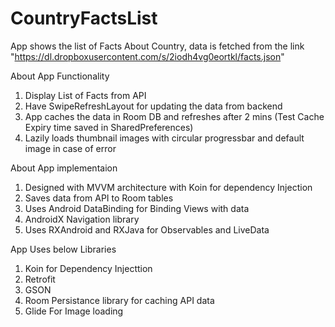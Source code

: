 # CountryFactsList

App shows the list of Facts About Country, data is fetched from the link 
"https://dl.dropboxusercontent.com/s/2iodh4vg0eortkl/facts.json"

About App Functionality
1. Display List of Facts from API
2. Have SwipeRefreshLayout for updating the data from backend
3. App caches the data in Room DB and refreshes after 2 mins (Test Cache Expiry time saved in SharedPreferences)
4. Lazily loads thumbnail images with circular progressbar and default image in case of error


About App implementaion 
1. Designed with MVVM architecture with Koin for dependency Injection 
2. Saves data from API to Room tables
3. Uses Android DataBinding for Binding Views with data
4. AndroidX Navigation library
5. Uses RXAndroid and RXJava for Observables and LiveData


App Uses below Libraries
1. Koin for Dependency Injecttion
2. Retrofit
3. GSON
4. Room Persistance library for caching API data 
5. Glide For Image loading
